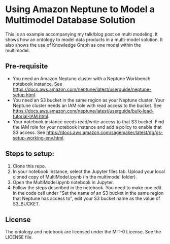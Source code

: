 # Using Amazon Neptune to Model a Multimodel Database Solution

This is an example accompanying my talk/blog post on multi modeling. It shows how an ontology to model data products in a multi-model solution. It also shows the use of Knowledge Graph as one model within the multimodel. 

## Pre-requisite
- You need an Amazon Neptune cluster with a Neptune Workbench notebook instance.  See https://docs.aws.amazon.com/neptune/latest/userguide/neptune-setup.html. 
- You need an S3 bucket in the same region as your Neptune cluster. Your Neptune cluster needs an IAM role with read access to the bucket. See https://docs.aws.amazon.com/neptune/latest/userguide/bulk-load-tutorial-IAM.html. 
- Your notebook instance needs read/write access to that S3 bucket. Find the IAM role for your notebook instance and add a policy to enable that S3 access.  See https://docs.aws.amazon.com/sagemaker/latest/dg/gs-setup-working-env.html.

## Steps to setup:
1. Clone this repo.
2. In your notebook instance, select the Jupyter files tab. Upload your local cloned copy of MultiModel.ipynb (in the multimodel folder).
3. Open the MultiModel.ipynb notebook in Jupyter.
4. Follow the steps described in the notebook. You need to make one edit. In the code cell under "Set the name of an S3 bucket in the same region that Neptune has access to", edit your S3 bucket name as the value of S3_BUCKET.

## License
The ontology and notebook are licensed under the MIT-0 License. See the LICENSE file.
